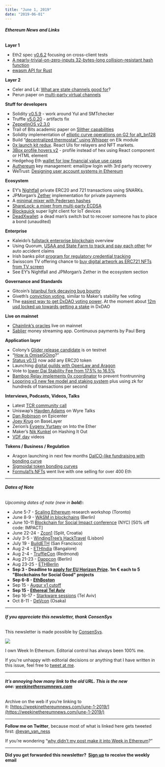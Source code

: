 ```yaml
---
title: "June 1, 2019"
date: "2019-06-01"
---
```


###### **Ethereum News and Links**

**Layer 1**

- Eth2 spec [v0.6.2](https://github.com/ethereum/eth2.0-specs/releases/tag/v0.6.2) focusing on cross-client tests
- [A nearly-trivial-on-zero-inputs 32-bytes-long collision-resistant hash function](https://ethresear.ch/t/a-nearly-trivial-on-zero-inputs-32-bytes-long-collision-resistant-hash-function/5511)
- [ewasm API for Rust](https://github.com/ewasm/ewasm-rust-api)

**Layer 2**

- Celer and L4: [What are state channels good for](https://medium.com/celer-network/statechannel-c6fad40780fa)?
- Perun paper on [multi-party virtual channels](https://eprint.iacr.org/2019/571)

**Stuff for developers**

- Solidity [v0.5.9](https://github.com/ethereum/solidity/releases/tag/v0.5.9) - work around Yul and SMTchecker
- Truffle [v5.0.20](https://github.com/trufflesuite/truffle/releases/tag/v5.0.20) - artifacts fix
- [ZeppelinOS v2.3.0](https://forum.zeppelin.solutions/t/zeppelinos-2-3-0-released/740)
- Trail of Bits academic paper on [Slither capabilities](https://blog.trailofbits.com/2019/05/27/slither-the-leading-static-analyzer-for-smart-contracts/)
- Solidity implementation of [elliptic curve operations on G2 for alt\_bn128](https://github.com/musalbas/solidity-BN256G2)
- Build “[decentralized thermostat” using Whisper](https://hackernoon.com/diy-build-your-own-decentralized-thermostat-7acb6a2833d4) on Elk module
- [0x launch kit redux](https://blog.0xproject.com/0x-launch-kit-reloaded-ff10d5e95184). React UIs for relayers and NFT markets.
- [3Box profile hovers v2](https://medium.com/3box/3box-profile-hovers-v2-7f13529094ad) - profile instead of hex using React component or HTML element
- Hedgehog Eth [wallet for low financial value use cases](https://hedgehog.audius.co/)
- [Authereum](https://medium.com/authereum/authereum-improving-authentication-on-ethereum-c0d6d84e74cc) key management: email/pw login with 3rd party recovery
- WeTrust: [Designing user account systems in Ethereum](https://blog.wetrust.io/designing-user-account-systems-in-ethereum-apps-f824fe625412)

**Ecosystem**

- EY’s [Nightfall](https://www.linkedin.com/pulse/say-hello-nightfall-paul-brody-1f/) private ERC20 and 721 transactions using SNARKs.
- JPMorgan’s [Zether](https://github.com/jpmorganchase/anonymous-zether) implementation for private payments
- A [minimal mixer with Pedersen hashes](https://ethresear.ch/t/transactions-with-improved-anonymity/5518)
- [ShareLock: a mixer from multi-party ECDSA](https://ethresear.ch/t/sharelock-mixing-for-cryptocurrencies-from-multiparty-ecdsa/5525)
- [Blockquick](https://diode.io/burning-platform-pki/blockquick-super-light-blockchain-client-for-trustless-time-19144/) super light client for IoT devices
- [DeadXwallet](https://github.com/kfichter/dead-x-wallet): a dead man’s switch but to recover someone has to place a bond (unaudited)

**Enterprise**

- Kaleido’s [fullstack enterprise blockchain](https://kaleido.io/kaleido-b2b-tech-stack-whats-new/) overview
- Using Quorum, [USAA and State Farm to track and pay each other](https://www.coindesk.com/state-farm-usaa-to-use-blockchain-for-car-insurance-claims-by-end-of-year) for auto accident claims
- Irish banks pilot [program for regulatory credential tracking](https://fora.ie/bank-of-ireland-aib-blockchain-4659758-May2019/)
- Swisscom TV offering chance to [buy digital artwork as ERC721 NFTs from TV screen](https://www.swisscom.ch/en/about/news/2019/05/22-swisscom-tv-blockchain.html)
- See EY’s Nightfall and JPMorgan’s Zether in the ecosystem section

**Governance and Standards**

- Gitcoin’s [Istanbul fork decaying bug bounty](https://gitcoin.co/issue/gitcoinco/skunkworks/89/2631)
- Giveth’s [conviction voting](https://medium.com/giveth/conviction-voting-34019bd17b10), similar to Maker’s stability fee voting
- The [easiest way to get DxDAO voting power](https://www.reddit.com/r/ethereum/comments/bv6nt7/mgn_pool_contract_the_easiest_way_to_get_voting/). At the moment about [12m usd locked up towards getting a stake](https://twitter.com/koeppelmann/status/1133768316579917827) in DxDAO

**Live on mainnet**

- [Chainlink’s oracles](https://blog.chain.link/chainlink-live-ethereum-mainnet-connected-consensus/) live on mainnet
- [Sablier](https://sablier.app/) money streaming app. Continuous payments by Paul Berg

**Application layer**

- Colony’s [Glider release candidate](https://blog.colony.io/introducing-glider/) is on testnet
- “[How is OmiseGOing](https://medium.com/@kasimatic/how-is-omisegoing-68b9773a841)?”
- [Status v0.13](https://our.status.im/version-0-13-0-custom-erc20-token-support/) now add any ERC20 token
- Launching [digital guilds with OpenLaw and Aragon](https://medium.com/@rosscampbell9/launching-digital-guilds-on-openlaw-ethereum-5fc8478c655c)
- Vote to [lower Dai Stability Fee from 17.5% to 16.5%](https://blog.makerdao.com/executive-vote-stability-fee-16-5-may-31/)
- [Bamboo Relay implements 0x coordinator](https://medium.com/bamboo-relay/0x-coordinator-model-eap-acceptance-bc37b5e58256) to prevent frontrunning
- [Loopring v3 new fee model and staking system](https://medium.com/loopring-protocol/loopring-bi-weekly-update-05-25-2019-a90d3e6cfd04) plus using zk for hundreds of transactions per second

**Interviews, Podcasts, Videos, Talks** 

- Latest [TCR community call](https://www.youtube.com/watch?v=3bNxQLZA5aw)
- Uniswap’s [Hayden Adams](https://simplecast.com/s/3789ee3f) on Wyre Talks
- [Dan Robinson](https://www.youtube.com/watch?v=Dl9eUp28R7k) on Epicenter
- [Joey Krug](https://acrabaselayer.podbean.com/e/base-layer-episode-034-joey-krug-augur-pantera/) on BaseLayer
- Zerion’s [Evgeny Yurtaev](https://ethhub.substack.com/p/zerion-building-a-trustless-digital) on Into the Ether
- Maker’s [Nik Kunkel](https://thebitcoinpodcast.com/hashing-it-out-47/) on Hashing It Out
- [VDF day](https://www.youtube.com/playlist?list=PLaXwSyee0z4x2n6nxZo4CCfJ63j9_4IM2) videos

**Tokens / Business / Regulation**

- Aragon launching in next few months [DaICO-like fundraising with bonding curve](https://blog.aragon.org/introducing-aragon-fundraising)
- [Sigmoidal token bonding curves](https://medium.com/molecule-blog/designing-different-fundraising-scenarios-with-sigmoidal-token-bonding-curves-ceafc734ed97)
- [Formula1’s NFTs](https://opensea.io/assets/0x3c62e8de798721963b439868d3ce22a5252a7e03/111) went live with one selling for over 400 Eth

* * *

###### **Dates of Note**

_Upcoming dates of note (new in **bold**)_**:**

- June 5-7 - [Scaling Ethereum](https://twitter.com/ScalingETH/status/1131350847047311362) research workshop (Toronto)
- June 8-9 - [WASM in blockchains](https://avive.github.io/wasm_on_the_blockchain/#/) (Berlin)
- June 10-11 [Blockchain for Social Impact conference](https://conference.blockchainforsocialimpact.com/) (NYC) \[50% off code: IMPACT\]
- June 22-24 - [Zcon1](https://www.zfnd.org/zcon/) (Split, Croatia)
- July 3-5 - [WindingTree’s HackTravel](https://windingtree.com/hacktravel-lisbon-2019) (Lisbon)
- July 19 - [BuildETH](https://www.buildeth.io/) (San Francisco)
- Aug 2-4 - [ETHIndia](https://ethindia.co/) (Bangalore)
- Aug 2-4 - [TruffleCon](https://www.truffleframework.com/trufflecon2019) (Redmond)
- Aug 21-23 - [Dappcon](https://dappcon.io/) (Berlin)
- Aug 23-25 - [ETHBerlin](https://ethberlinzwei.com/)
- **Sep 3 - Deadline to [apply for EU Horizon Prize](https://ec.europa.eu/info/funding-tenders/opportunities/portal/screen/opportunities/topic-details/blockchain-eicprize-2019). 1m € each to 5 "Blockchains for Social Good" projects**
- **Sep 6-8 - [EthBoston](https://eth.boston/)**
- Sep 15 - [Augur v1 cutoff](https://www.augur.net/blog/v1-cutoff/)
- **Sep 15 - [Ethereal Tel Aviv](https://etherealsummit.com/events/ethereal-tel-aviv/)**
- Sep 16-17 - [Starkware sessions](https://www.starkware.co/sessions/) (Tel Aviv)
- Oct 8-11 - [DeVcon](https://devcon.org/) (Osaka)

* * *

###### **If you appreciate this newsletter, thank ConsenSys**

This newsletter is made possible by [ConsenSys](https://consensys.net/).  

[![](https://cdn.substack.com/image/fetch/w_1100,c_limit,q_auto:good,f_auto/https%3A%2F%2Fbucketeer-e05bbc84-baa3-437e-9518-adb32be77984.s3.amazonaws.com%2Fpublic%2Fimages%2F08f1b2fd-57e2-4d4b-bd42-730c769114be_240x240.jpeg)](https://cdn.substack.com/image/fetch/c_limit,q_auto:good,f_auto/https%3A%2F%2Fbucketeer-e05bbc84-baa3-437e-9518-adb32be77984.s3.amazonaws.com%2Fpublic%2Fimages%2F08f1b2fd-57e2-4d4b-bd42-730c769114be_240x240.jpeg)

  
I own Week In Ethereum. Editorial control has always been 100% me. 

If you're unhappy with editorial decisions or anything that I have written in this issue, feel free to [tweet at me](https://twitter.com/evan_van_ness).

* * *

###### **It’s annoying how many link to the old URL. This is the new one: [weekinethereumnews.com](https://weekinethereumnews.com/)** 

Archive on the web if you’re linking to it: [](https://weekinethereumnews.com/june-1-2019/)[https://weekinethereumnews.com/june-1-2019/](https://weekinethereumnews.com/june-1-2019/)

* * *

**Follow me on Twitter**, because most of what is linked here gets tweeted first: [@evan\_van\_ness](https://twitter.com/evan_van_ness)

If you’re wondering “[why didn’t my post make it into Week in Ethereum](https://www.evanvanness.com/post/179914035841/why-didnt-my-post-make-the-newsletter)?”

* * *

**Did you get forwarded this newsletter?  [Sign up](https://weekinethereum.substack.com/subscribe#about) to receive the weekly email**

